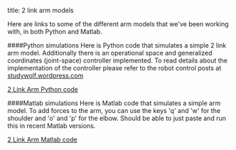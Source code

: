 title: 2 link arm models

Here are links to some of the different arm models that we've been working with, in both Python and Matlab.

####Python simulations
Here is Python code that simulates a simple 2 link arm model.
Additionally there is an operational space and generalized coordinates (joint-space) controller implemented.
To read details about the implementation of the controller please refer to the robot control posts at [studywolf.wordpress.com](http://studywolf.wordpress.com/category/robotics/)

[2 Link Arm Python code](https://github.com/studywolf/blog/tree/master/OSC)


####Matlab simulations
Here is Matlab code that simulates a simple arm model.
To add forces to the arm, you can use the keys 'q' and 'w' for the shoulder and 'o' and 'p' for the elbow.
Should be able to just paste and run this in recent Matlab versions.

[2 Link Arm Matlab code](http://compneuro.uwaterloo.ca/files/2linkarm-matlabcode.m)
